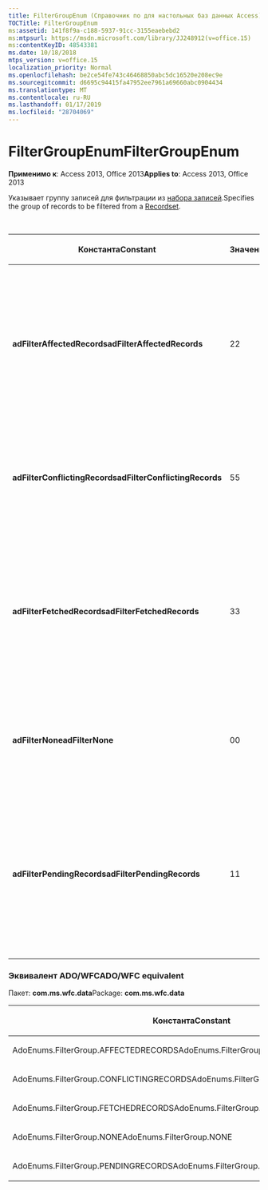 ```yaml
---
title: FilterGroupEnum (Справочник по для настольных баз данных Access)
TOCTitle: FilterGroupEnum
ms:assetid: 141f8f9a-c188-5937-91cc-3155eaebebd2
ms:mtpsurl: https://msdn.microsoft.com/library/JJ248912(v=office.15)
ms:contentKeyID: 48543381
ms.date: 10/18/2018
mtps_version: v=office.15
localization_priority: Normal
ms.openlocfilehash: be2ce54fe743c46468850abc5dc16520e208ec9e
ms.sourcegitcommit: d6695c94415fa47952ee7961a69660abc0904434
ms.translationtype: MT
ms.contentlocale: ru-RU
ms.lasthandoff: 01/17/2019
ms.locfileid: "28704069"
---
```

# <a name="filtergroupenum"></a><span data-ttu-id="e2464-102">FilterGroupEnum</span><span class="sxs-lookup"><span data-stu-id="e2464-102">FilterGroupEnum</span></span>

<span data-ttu-id="e2464-103">**Применимо к**: Access 2013, Office 2013</span><span class="sxs-lookup"><span data-stu-id="e2464-103">**Applies to**: Access 2013, Office 2013</span></span>

<span data-ttu-id="e2464-104">Указывает группу записей для фильтрации из [набора записей](recordset-object-ado.md).</span><span class="sxs-lookup"><span data-stu-id="e2464-104">Specifies the group of records to be filtered from a [Recordset](recordset-object-ado.md).</span></span>

<br/>

<table>
<colgroup>
<col style="width: 33%" />
<col style="width: 33%" />
<col style="width: 33%" />
</colgroup>
<thead>
<tr class="header">
<th><p><span data-ttu-id="e2464-105">Константа</span><span class="sxs-lookup"><span data-stu-id="e2464-105">Constant</span></span></p></th>
<th><p><span data-ttu-id="e2464-106">Значение</span><span class="sxs-lookup"><span data-stu-id="e2464-106">Value</span></span></p></th>
<th><p><span data-ttu-id="e2464-107">Описание</span><span class="sxs-lookup"><span data-stu-id="e2464-107">Description</span></span></p></th>
</tr>
</thead>
<tbody>
<tr class="odd">
<td><p><span data-ttu-id="e2464-108"><strong>adFilterAffectedRecords</strong></span><span class="sxs-lookup"><span data-stu-id="e2464-108"><strong>adFilterAffectedRecords</strong></span></span></p></td>
<td><p><span data-ttu-id="e2464-109">2</span><span class="sxs-lookup"><span data-stu-id="e2464-109">2</span></span></p></td>
<td><p><span data-ttu-id="e2464-110">Фильтры для просмотра только записей, влияет на последнем вызове <a href="delete-method-ado-recordset.md">Удаление</a>, <a href="resync-method-ado.md">выполнить повторную синхронизацию</a>, <a href="updatebatch-method-ado.md">UpdateBatch</a>или <a href="cancelbatch-method-ado.md">CancelBatch</a> .</span><span class="sxs-lookup"><span data-stu-id="e2464-110">Filters for viewing only records affected by the last <a href="delete-method-ado-recordset.md">Delete</a>, <a href="resync-method-ado.md">Resync</a>, <a href="updatebatch-method-ado.md">UpdateBatch</a>, or <a href="cancelbatch-method-ado.md">CancelBatch</a> call.</span></span></p></td>
</tr>
<tr class="even">
<td><p><span data-ttu-id="e2464-111"><strong>adFilterConflictingRecords</strong></span><span class="sxs-lookup"><span data-stu-id="e2464-111"><strong>adFilterConflictingRecords</strong></span></span></p></td>
<td><p><span data-ttu-id="e2464-112">5</span><span class="sxs-lookup"><span data-stu-id="e2464-112">5</span></span></p></td>
<td><p><span data-ttu-id="e2464-113">Фильтры для просмотра записей, которые не удалось последнего обновления пакета.</span><span class="sxs-lookup"><span data-stu-id="e2464-113">Filters for viewing the records that failed the last batch update.</span></span></p></td>
</tr>
<tr class="odd">
<td><p><span data-ttu-id="e2464-114"><strong>adFilterFetchedRecords</strong></span><span class="sxs-lookup"><span data-stu-id="e2464-114"><strong>adFilterFetchedRecords</strong></span></span></p></td>
<td><p><span data-ttu-id="e2464-115">3</span><span class="sxs-lookup"><span data-stu-id="e2464-115">3</span></span></p></td>
<td><p><span data-ttu-id="e2464-116">Фильтры для просмотра записей в кэше текущего — то есть, результаты последнего звонка для извлечения записей из базы данных.</span><span class="sxs-lookup"><span data-stu-id="e2464-116">Filters for viewing the records in the current cache — that is, the results of the last call to retrieve records from the database.</span></span></p></td>
</tr>
<tr class="even">
<td><p><span data-ttu-id="e2464-117"><strong>adFilterNone</strong></span><span class="sxs-lookup"><span data-stu-id="e2464-117"><strong>adFilterNone</strong></span></span></p></td>
<td><p><span data-ttu-id="e2464-118">0</span><span class="sxs-lookup"><span data-stu-id="e2464-118">0</span></span></p></td>
<td><p><span data-ttu-id="e2464-119">Удаляет текущий фильтр и восстанавливает все записи для просмотра.</span><span class="sxs-lookup"><span data-stu-id="e2464-119">Removes the current filter and restores all records for viewing.</span></span></p></td>
</tr>
<tr class="odd">
<td><p><span data-ttu-id="e2464-120"><strong>adFilterPendingRecords</strong></span><span class="sxs-lookup"><span data-stu-id="e2464-120"><strong>adFilterPendingRecords</strong></span></span></p></td>
<td><p><span data-ttu-id="e2464-121">1</span><span class="sxs-lookup"><span data-stu-id="e2464-121">1</span></span></p></td>
<td><p><span data-ttu-id="e2464-122">Фильтры для просмотра только записей, были изменены, но еще не были отправлены на сервер.</span><span class="sxs-lookup"><span data-stu-id="e2464-122">Filters for viewing only records that have changed but have not yet been sent to the server.</span></span> <span data-ttu-id="e2464-123">Применимо только к режим пакетного обновления.</span><span class="sxs-lookup"><span data-stu-id="e2464-123">Applicable only for batch update mode.</span></span></p></td>
</tr>
</tbody>
</table>


### <a name="adowfc-equivalent"></a><span data-ttu-id="e2464-124">Эквивалент ADO/WFC</span><span class="sxs-lookup"><span data-stu-id="e2464-124">ADO/WFC equivalent</span></span>

<span data-ttu-id="e2464-125">Пакет: **com.ms.wfc.data**</span><span class="sxs-lookup"><span data-stu-id="e2464-125">Package: **com.ms.wfc.data**</span></span>

<table>
<colgroup>
<col style="width: 100%" />
</colgroup>
<thead>
<tr class="header">
<th><p><span data-ttu-id="e2464-126">Константа</span><span class="sxs-lookup"><span data-stu-id="e2464-126">Constant</span></span></p></th>
</tr>
</thead>
<tbody>
<tr class="odd">
<td><p><span data-ttu-id="e2464-127">AdoEnums.FilterGroup.AFFECTEDRECORDS</span><span class="sxs-lookup"><span data-stu-id="e2464-127">AdoEnums.FilterGroup.AFFECTEDRECORDS</span></span></p></td>
</tr>
<tr class="even">
<td><p><span data-ttu-id="e2464-128">AdoEnums.FilterGroup.CONFLICTINGRECORDS</span><span class="sxs-lookup"><span data-stu-id="e2464-128">AdoEnums.FilterGroup.CONFLICTINGRECORDS</span></span></p></td>
</tr>
<tr class="odd">
<td><p><span data-ttu-id="e2464-129">AdoEnums.FilterGroup.FETCHEDRECORDS</span><span class="sxs-lookup"><span data-stu-id="e2464-129">AdoEnums.FilterGroup.FETCHEDRECORDS</span></span></p></td>
</tr>
<tr class="even">
<td><p><span data-ttu-id="e2464-130">AdoEnums.FilterGroup.NONE</span><span class="sxs-lookup"><span data-stu-id="e2464-130">AdoEnums.FilterGroup.NONE</span></span></p></td>
</tr>
<tr class="odd">
<td><p><span data-ttu-id="e2464-131">AdoEnums.FilterGroup.PENDINGRECORDS</span><span class="sxs-lookup"><span data-stu-id="e2464-131">AdoEnums.FilterGroup.PENDINGRECORDS</span></span></p></td>
</tr>
</tbody>
</table>

